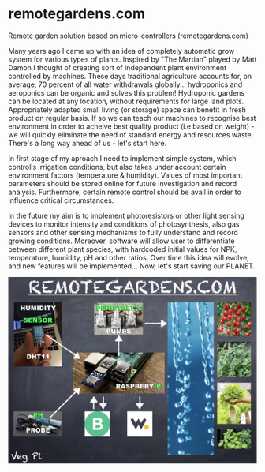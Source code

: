 # remotegardens.com
Remote garden solution based on micro-controllers (remotegardens.com) 

Many years ago I came up with an idea of completely automatic grow system for various types of plants. Inspired by "The Martian" played by Matt Damon I thought of creating sort of independent plant environment controlled by machines. These days traditional agriculture accounts for, on average, 70 percent of all water withdrawals globally... hydroponics and aeroponics can be organic and solves this problem! Hydroponic gardens can be located at any location, without requirements for large land plots. Appropriately adapted small living (or storage) space can benefit in fresh product on regular basis. If so we can teach our machines to recognise best environment in order to acheive best quality product (i.e based on weight) - we will quickly eliminate the need of standard energy and resources waste. There's a long way ahead of us - let's start here.

In first stage of my aproach I need to implement simple system, which controlls irrigation conditions, but also takes under account certain environment factors (temperature & humidity). Values of most important parameters should be stored online for future investigation and record analysis. Furthermore, certain remote control should be avail in order to influence critical circumstances.

In the future my aim is to implement photoresistors or other light sensing devices to monitor intensity and conditions of photosynthesis, also gas sensors and other sensing mechanisms to fully understand and record growing conditions. Moreover, software will allow user to differentiate between different plant species, with hardcoded initial values for NPK, temperature, humidity, pH and other ratios. Over time this idea will evolve, and new features will be implemented... Now, let's start saving our PLANET.


![](/images/REMOTE_GARDENS.com.jpeg)
